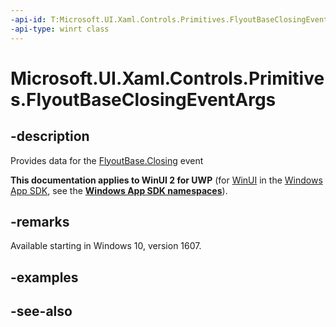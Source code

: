 ```yaml
---
-api-id: T:Microsoft.UI.Xaml.Controls.Primitives.FlyoutBaseClosingEventArgs
-api-type: winrt class
---
```


<!-- Class syntax.
public class FlyoutBaseClosingEventArgs : Windows.UI.Xaml.Controls.Primitives.IFlyoutBaseClosingEventArgs
-->

# Microsoft.UI.Xaml.Controls.Primitives.FlyoutBaseClosingEventArgs

## -description
Provides data for the [FlyoutBase.Closing](flyoutbase_closing.md) event

**This documentation applies to WinUI 2 for UWP** (for [WinUI](/windows/apps/winui/winui3/) in the [Windows App SDK](/windows/apps/windows-app-sdk/), see the **[Windows App SDK namespaces](/windows/windows-app-sdk/api/winrt/)**).

## -remarks
Available starting in Windows 10, version 1607.

## -examples

## -see-also

